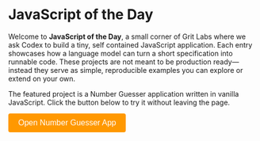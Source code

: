 # JavaScript of the Day

Welcome to **JavaScript of the Day**, a small corner of Grit Labs where we ask Codex to build a tiny, self contained JavaScript application. Each entry showcases how a language model can turn a short specification into runnable code. These projects are not meant to be production ready—instead they serve as simple, reproducible examples you can explore or extend on your own.

The featured project is a Number Guesser application written in vanilla JavaScript. Click the button below to try it without leaving the page.

<!-- Button to open modal -->
<button id="openModalButton" class="cta-btn">Open Number Guesser App</button>

<!-- Modal -->
<div id="number-guesserModal">
  <div id="modalContent">
    <span id="closeModal" class="close">&times;</span>
  </div>
</div>

<script>
document.addEventListener("DOMContentLoaded", function () {
  const modal = document.getElementById("number-guesserModal");
  const modalContent = document.getElementById("modalContent");
  const openBtn = document.getElementById("openModalButton");
  const closeBtn = document.getElementById("closeModal");

  function showIframe() {
    if (!modalContent.querySelector("iframe")) {
      const iframe = document.createElement("iframe");
      iframe.src = "../_static/apps/number-guesser/number-guesser.html";
      iframe.title = "Number Guesser App";
      iframe.onload = () => {
        const err = modalContent.querySelector(".error-msg");
        if (err) err.remove();
      };
      iframe.onerror = () => {
        const err = document.createElement("div");
        err.textContent = "Failed to load Number Guesser app.";
        err.className = "error-msg";
        modalContent.appendChild(err);
      };
      modalContent.appendChild(iframe);
    }
  }

  function closeModalFn() {
    modal.style.display = "none";
    const iframe = modalContent.querySelector("iframe");
    if (iframe) iframe.remove();
    const err = modalContent.querySelector(".error-msg");
    if (err) err.remove();
  }

  openBtn.addEventListener("click", () => {
    showIframe();
    modal.style.display = "flex";
  });
  closeBtn.addEventListener("click", closeModalFn);
  modal.addEventListener("click", (e) => {
    if (e.target === modal) closeModalFn();
  });
  document.addEventListener("keydown", (e) => {
    if (e.key === "Escape") closeModalFn();
  });
});
</script>

<style>
#number-guesserModal {
  position: fixed;
  top: 0;
  left: 0;
  width: 100%;
  height: 100%;
  background: rgba(0, 0, 0, 0.5);
  display: none;
  justify-content: center;
  align-items: center;
  z-index: 1000;
}
#modalContent {
  background: white;
  padding: 20px;
  border-radius: 8px;
  position: relative;
  width: 90%;
  max-width: 600px;
}
#modalContent iframe {
  width: 100%;
  height: 70vh;
  border: none;
}
#closeModal {
  position: absolute;
  top: 10px;
  right: 15px;
  font-size: 24px;
  cursor: pointer;
}
.error-msg {
  color: red;
  margin-top: 10px;
  text-align: center;
}
.cta-btn {
  background-color: #ff9800;
  color: white;
  padding: 10px 20px;
  border: none;
  border-radius: 4px;
  font-size: 16px;
  cursor: pointer;
}
.cta-btn:hover {
  background-color: #e68900;
}
</style>
